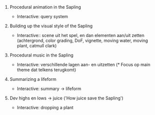 1. Procedural animation in the Sapling
   * Interactive: query system

2. Building up the visual style of the Sapling
   * Interactive:: scene uit het spel, en dan elementen aan/uit zetten (achtergrond, color grading, DoF, vignette, moving water, moving plant, catmull clark)

3. Procedural music in the Sapling
   * Interactive: verschillende lagen aan- en uitzetten
   (* Focus op main theme dat telkens terugkomt)

4. Summarizing a lifeform
   * Interactive: summary -> lifeform

5. Dev highs en lows -> juice ('How juice save the Sapling')
   * Interactive: dropping a plant